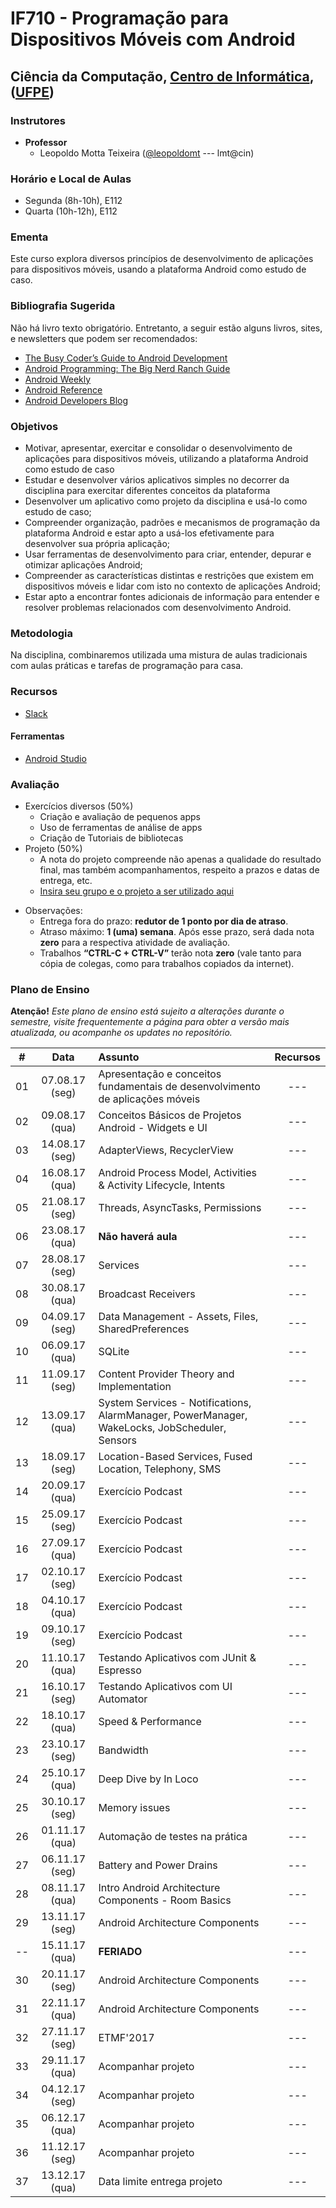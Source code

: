 # IF710 - Programação para Dispositivos Móveis com Android

## Ciência da Computação, [Centro de Informática](http://www.cin.ufpe.br), ([UFPE](http://www.ufpe.br))

### Instrutores

* **Professor** 
  * Leopoldo Motta Teixeira ([@leopoldomt](https://github.com/leopoldomt) --- lmt@cin)
  
### Horário e Local de Aulas

* Segunda (8h-10h), E112 
* Quarta (10h-12h), E112 

### Ementa

Este curso explora diversos princípios de desenvolvimento de aplicações para dispositivos móveis, usando a plataforma Android como estudo de caso.

### Bibliografia Sugerida

Não há livro texto obrigatório. Entretanto, a seguir estão alguns livros, sites, e newsletters que podem ser recomendados:

- [The Busy Coder’s Guide to Android Development](https://commonsware.com/Android/)
- [Android Programming: The Big Nerd Ranch Guide](https://www.bignerdranch.com/books/android-programming/)
- [Android Weekly](http://androidweekly.net)
- [Android Reference](http://developer.android.com)
- [Android Developers Blog](http://android-developers.blogspot.com)

### Objetivos

- Motivar, apresentar, exercitar e consolidar o desenvolvimento de aplicações para dispositivos móveis, utilizando a plataforma Android como estudo de caso
- Estudar e desenvolver vários aplicativos simples no decorrer da disciplina para exercitar diferentes conceitos da plataforma
- Desenvolver um aplicativo como projeto da disciplina e usá-lo como estudo de caso;
- Compreender organização, padrões e mecanismos de programação da plataforma Android e estar apto a usá-los efetivamente para desenvolver sua própria aplicação;
- Usar ferramentas de desenvolvimento para criar, entender, depurar e otimizar aplicações Android;
- Compreender as características distintas e restrições que existem em dispositivos móveis e lidar com isto no contexto de aplicações Android;
- Estar apto a encontrar fontes adicionais de informação para entender e resolver problemas relacionados com desenvolvimento Android.

### Metodologia

Na disciplina, combinaremos utilizada uma mistura de aulas tradicionais com aulas práticas e tarefas de programação para casa. 

### Recursos

- [Slack](http://if710.slack.com)

#### Ferramentas

* [Android Studio](https://developer.android.com/studio/index.html)

### Avaliação

* Exercícios diversos (50%)
  * Criação e avaliação de pequenos apps
  * Uso de ferramentas de análise de apps
  * Criação de Tutoriais de bibliotecas
* Projeto (50%)
  * A nota do projeto compreende não apenas a qualidade do resultado final, mas também acompanhamentos, respeito a prazos e datas de entrega, etc. 
  * [Insira seu grupo e o projeto a ser utilizado aqui](grupos.md)
  
- Observações:
  - Entrega fora do prazo: **redutor de 1 ponto por dia de atraso**. 
  - Atraso máximo: **1 (uma) semana**. Após esse prazo, será dada nota **zero** para a respectiva atividade de avaliação.
  - Trabalhos **“CTRL-C + CTRL-V”** terão nota **zero** (vale tanto para cópia de colegas, como para trabalhos copiados da internet).

### Plano de Ensino

**Atenção!** 
*Este plano de ensino está sujeito a alterações durante o semestre, visite frequentemente a página para obter a versão mais atualizada, ou acompanhe os updates no repositório.*

| # | Data | Assunto | Recursos |
|:---:|:----:|:----------------------|:--------:|
| 01 | 07.08.17 (seg) | Apresentação e conceitos fundamentais de desenvolvimento de aplicações móveis | --- |
| 02 | 09.08.17 (qua) | Conceitos Básicos de Projetos Android - Widgets e UI | --- |
| 03 | 14.08.17 (seg) | AdapterViews, RecyclerView | --- |
| 04 | 16.08.17 (qua) | Android Process Model, Activities & Activity Lifecycle, Intents | --- |
| 05 | 21.08.17 (seg) | Threads, AsyncTasks, Permissions | --- |
| 06 | 23.08.17 (qua) | **Não haverá aula** | --- |
| 07 | 28.08.17 (seg) | Services | --- |
| 08 | 30.08.17 (qua) | Broadcast Receivers | --- |
| 09 | 04.09.17 (seg) | Data Management - Assets, Files, SharedPreferences	 | --- |
| 10 | 06.09.17 (qua) | SQLite | --- |
| 11 | 11.09.17 (seg) | Content Provider Theory and Implementation | --- |
| 12 | 13.09.17 (qua) | System Services - Notifications, AlarmManager, PowerManager, WakeLocks, JobScheduler, Sensors | --- |
| 13 | 18.09.17 (seg) | Location-Based Services, Fused Location, Telephony, SMS | --- |
| 14 | 20.09.17 (qua) | Exercício Podcast | --- |
| 15 | 25.09.17 (seg) | Exercício Podcast | --- |
| 16 | 27.09.17 (qua) | Exercício Podcast | --- |
| 17 | 02.10.17 (seg) | Exercício Podcast | --- |
| 18 | 04.10.17 (qua) | Exercício Podcast | --- |
| 19 | 09.10.17 (seg) | Exercício Podcast | --- |
| 20 | 11.10.17 (qua) | Testando Aplicativos com JUnit & Espresso | --- |
| 21 | 16.10.17 (seg) | Testando Aplicativos com UI Automator | --- |
| 22 | 18.10.17 (qua) | Speed & Performance  | --- |
| 23 | 23.10.17 (seg) | Bandwidth  | --- |
| 24 | 25.10.17 (qua) | Deep Dive by In Loco  | --- |
| 25 | 30.10.17 (seg) | Memory issues | --- |
| 26 | 01.11.17 (qua) | Automação de testes na prática | --- |
| 27 | 06.11.17 (seg) | Battery and Power Drains | --- |
| 28 | 08.11.17 (qua) | Intro Android Architecture Components - Room Basics | --- |
| 29 | 13.11.17 (seg) | Android Architecture Components | --- |
| -- | 15.11.17 (qua) | **FERIADO** | --- |
| 30 | 20.11.17 (seg) | Android Architecture Components | --- |
| 31 | 22.11.17 (qua) | Android Architecture Components | --- |
| 32 | 27.11.17 (seg) | ETMF'2017 | --- |
| 33 | 29.11.17 (qua) | Acompanhar projeto | --- |
| 34 | 04.12.17 (seg) | Acompanhar projeto | --- |
| 35 | 06.12.17 (qua) | Acompanhar projeto | --- |
| 36 | 11.12.17 (seg) | Acompanhar projeto | --- |
| 37 | 13.12.17 (qua) | Data limite entrega projeto | --- |